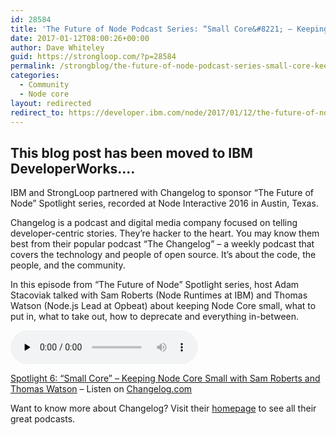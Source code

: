 ```yaml
---
id: 28584
title: 'The Future of Node Podcast Series: “Small Core&#8221; – Keeping Node Core Small'
date: 2017-01-12T08:00:26+00:00
author: Dave Whiteley
guid: https://strongloop.com/?p=28584
permalink: /strongblog/the-future-of-node-podcast-series-small-core-keeping-node-core-small/
categories:
  - Community
  - Node core
layout: redirected
redirect_to: https://developer.ibm.com/node/2017/01/12/the-future-of-node-podcast-series-small-core-keeping-node-core-small/
---
```

This blog post has been moved to IBM DeveloperWorks....  
---
IBM and StrongLoop partnered with Changelog to sponsor &#8220;The Future of Node&#8221; Spotlight series, recorded at Node Interactive 2016 in Austin, Texas.

Changelog is a podcast and digital media company focused on telling developer-centric stories. They’re hacker to the heart. You may know them best from their popular podcast “The Changelog” &#8211; a weekly podcast that covers the technology and people of open source. It&#8217;s about the code, the people, and the community.

In this episode from &#8220;The Future of Node&#8221; Spotlight series, host Adam Stacoviak talked with Sam Roberts (Node Runtimes at IBM) and Thomas Watson (Node.js Lead at Opbeat) about keeping Node Core small, what to put in, what to take out, how to deprecate and everything in-between.

<!--more-->

<audio class="changelog-episode" src="https://cdn.changelog.com/uploads/spotlight/6/spotlight-6.mp3" preload="none" controls="controls" data-src="https://changelog.com/spotlight/6/embed" data-theme="night"></audio>

[Spotlight 6: &#8220;Small Core&#8221; – Keeping Node Core Small with Sam Roberts and Thomas Watson](https://changelog.com/spotlight/6) – Listen on [Changelog.com](https://changelog.com/)

Want to know more about Changelog? Visit their [homepage](https://changelog.com/) to see all their great podcasts.
